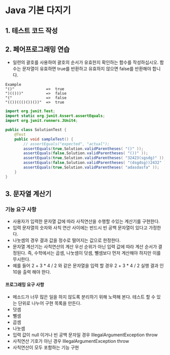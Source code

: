 # Java 기본 다지기

## 1. 테스트 코드 작성

## 2. 페어프로그래밍 연습
- 일련의 괄호를 사용하여 괄호의 순서가 유효한지 확인하는 함수를 작성하십시오. 함수는 문자열이 유효하면 true를 반환하고 유효하지 않으면 false를 반환해야 합니다.
```text
Example
"()"              =>  true
")(()))"          =>  false
"("               =>  false
"(())((()())())"  =>  true
```

```java
import org.junit.Test;
import static org.junit.Assert.assertEquals;
import org.junit.runners.JUnit4;

public class SolutionTest {
    @Test
    public void sampleTest() {
        // assertEquals("expected", "actual");
        assertEquals(true,Solution.validParentheses( "()" ));
        assertEquals(false,Solution.validParentheses( "())" ));
        assertEquals(true,Solution.validParentheses( "32423(sgsdg)" ));
        assertEquals(false,Solution.validParentheses( "(dsgdsg))2432" ));
        assertEquals(true,Solution.validParentheses( "adasdasfa" ));
    }
}

```
## 3. 문자열 계산기
### 기능 요구 사항
- 사용자가 입력한 문자열 값에 따라 사칙연산을 수행할 수있는 계산기를 구현한다.
- 입력 문자열의 숫자와 사칙 연산 사이에는 반드시 빈 공백 문자열이 있다고 가정한다.
- 나눗셈의 경우 결과 값을 정수로 떨어지는 값으로 한정한다.
- 문자열 계산기는 사칙연산의 계산 우선 순위가 아닌 입력 값에 따라 계산 순서가 결정된다. 즉, 수학에서는 곱셈, 나눗셈이 덧셈, 뺄셈보다 먼저 계산해야 하지만 이를 무시한다.
- 예를 들어 2 + 3 * 4 / 2 와 같은 문자열을 입력 할 경우 2 + 3 * 4 / 2 실행 결과 인 10을 출력 해야 한다.

#### 프로그래밍 요구 사항
- 메소드가 너무 많은 일을 하지 않도록 분리하기 위해 노력해 본다. 테스트 할 수 있는 단위로 나누어 구현 목록을 만든다.
- 덧셈
- 뺄셈
- 곱셈
- 나눗셈
- 입력 값이 null 이거나 빈 공백 문자일 경우 IllegalArgumentException throw
- 사칙연산 기호가 아닌 경우 IllegalArgumentException throw
- 사칙연산이 모두 포함하는 기능 구현